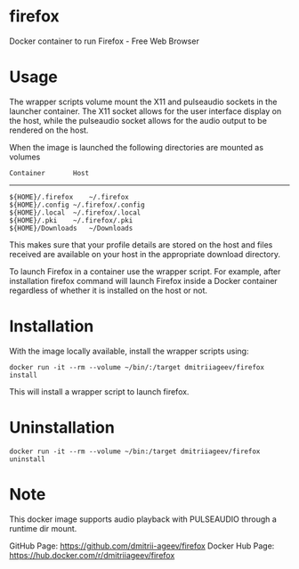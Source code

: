 # firefox
Docker container to run Firefox - Free Web Browser

# Usage

The wrapper scripts volume mount the X11 and pulseaudio sockets in the launcher container. The X11 socket allows for the user interface display on the host, while the pulseaudio socket allows for the audio output to be rendered on the host.

When the image is launched the following directories are mounted as volumes

    Container		Host
--------------------------------------------
    ${HOME}/.firefox	~/.firefox
    ${HOME}/.config	~/.firefox/.config
    ${HOME}/.local	~/.firefox/.local
    ${HOME}/.pki	~/.firefox/.pki
    ${HOME}/Downloads	~/Downloads

This makes sure that your profile details are stored on the host and files received are available on your host in the appropriate download directory.

To launch Firefox in a container use the wrapper script. For example, after installation firefox command will launch Firefox inside a Docker container regardless of whether it is installed on the host or not.


# Installation

With the image locally available, install the wrapper scripts using:

```
docker run -it --rm --volume ~/bin/:/target dmitriiageev/firefox install
```

This will install a wrapper script to launch firefox.


# Uninstallation

```
docker run -it --rm --volume ~/bin:/target dmitriiageev/firefox uninstall
```

# Note
This docker image supports audio playback with PULSEAUDIO through a runtime dir mount.

GitHub Page: https://github.com/dmitrii-ageev/firefox
Docker Hub Page: https://hub.docker.com/r/dmitriiageev/firefox

